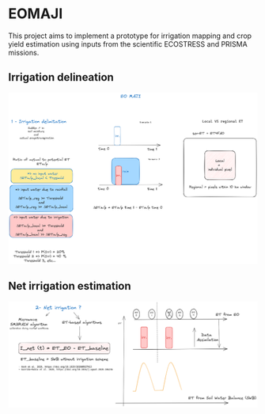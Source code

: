 # EOMAJI
This project aims to implement a prototype for irrigation mapping and crop yield estimation using inputs from the scientific ECOSTRESS and PRISMA missions.

## Irrigation delineation

![EO-MAJI-IrrNet](./figures/EO-MAJI-IrrDelineation.png)

## Net irrigation estimation

![EO-MAJI-IrrNet](./figures/EO-MAJI-IrrNet.png)
